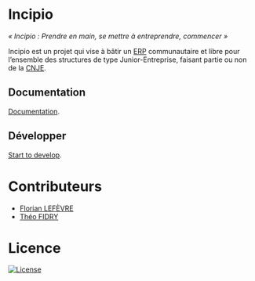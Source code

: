 # Incipio

*« Incipio : Prendre en main, se mettre à entreprendre, commencer »*

Incipio est un projet qui vise à bâtir un [ERP](http://fr.wikipedia.org/wiki/Progiciel_de_gestion_int%C3%A9gr%C3%A9) communautaire et libre pour l’ensemble des structures de type Junior-Entreprise, faisant partie ou non de la [CNJE](http://www.junior-entreprises.com/).

## Documentation

[Documentation](https://github.com/CDJE/Incipio/wiki).

## Développer

[Start to develop](https://github.com/CDJE/Incipio/tree/setup-environment).

# Contributeurs

* [Florian LEFÈVRE](https://github.com/flef)
* [Théo FIDRY](https://github.com/theofidry)

# Licence

[![License](https://img.shields.io/packagist/l/doctrine/orm.svg?style=flat-square)](https://github.com/CDJE/Incipio/edit/master/LICENSE)
